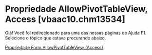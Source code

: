 
# Propriedade AllowPivotTableView, Access [vbaac10.chm13534]

Olá! Você foi redirecionado para uma das nossas páginas de Ajuda F1. Selecione o tópico que estava procurando abaixo.

[Propriedade Form.AllowPivotTableView (Access)](http://msdn.microsoft.com/library/42bad4b4-7de1-f144-9482-2e114fc5cc4b%28Office.15%29.aspx)
